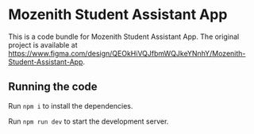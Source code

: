 
  # Mozenith Student Assistant App

  This is a code bundle for Mozenith Student Assistant App. The original project is available at https://www.figma.com/design/QEOkHiVQJfbmWQJkeYNnhY/Mozenith-Student-Assistant-App.

  ## Running the code

  Run `npm i` to install the dependencies.

  Run `npm run dev` to start the development server.
  
